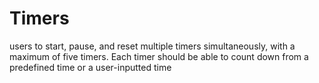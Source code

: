 # Timers
users to start, pause, and reset multiple timers simultaneously, with a maximum of five timers. Each timer should be able to count down from a predefined time or a user-inputted time
